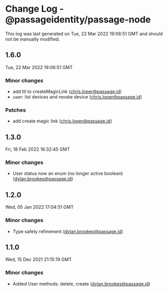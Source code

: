 # Change Log - @passageidentity/passage-node

This log was last generated on Tue, 22 Mar 2022 19:06:51 GMT and should not be manually modified.

<!-- Start content -->

## 1.6.0

Tue, 22 Mar 2022 19:06:51 GMT

### Minor changes

- add ttl to createMagicLink (chris.loper@passage.id)
- user: list devices and revoke device (chris.loper@passage.id)

### Patches

- add create magic link (chris.loper@passage.id)

## 1.3.0

Fri, 18 Feb 2022 16:32:45 GMT

### Minor changes

- User status now an enum (no longer active boolean) (dylan.brookes@passage.id)

## 1.2.0

Wed, 05 Jan 2022 17:04:51 GMT

### Minor changes

- Type safety refinement (dylan.brookes@passage.id)

## 1.1.0

Wed, 15 Dec 2021 21:15:19 GMT

### Minor changes

- Added User methods: delete, create (dylan.brookes@passage.id)
